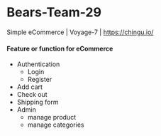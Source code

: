# Bears-Team-29
Simple eCommerce | Voyage-7 | https://chingu.io/

#### Feature or function for eCommerce
* Authentication
   * Login
   * Register
* Add cart
* Check out 
* Shipping form
* Admin
    * manage product 
    * manage categories
